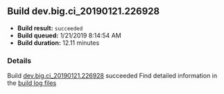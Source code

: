 ## Build dev.big.ci_20190121.226928
- **Build result:** `succeeded`
- **Build queued:** 1/21/2019 8:14:54 AM
- **Build duration:** 12.11 minutes
### Details
Build [dev.big.ci_20190121.226928](https://winappstudio.visualstudio.com/web/build.aspx?pcguid=a4ef43be-68ce-4195-a619-079b4d9834c2&builduri=vstfs%3a%2f%2f%2fBuild%2fBuild%2f26928) succeeded
Find detailed information in the [build log files](https://uwpctdiags.blob.core.windows.net/buildlogs/dev.big.ci_20190121.226928_logs.zip)

